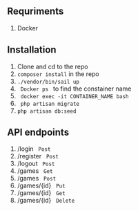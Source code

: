 ## Requriments
1. Docker

## Installation 
1. Clone and cd to the repo
1. <code>composer install</code> in the repo
1. <code>./vendor/bin/sail up</code>
1. <code> Docker ps </code> to find the constainer name
1. <code> docker exec -it CONTAINER_NAME bash </code>
1. <code> php artisan migrate </code>
1. <code>php artisan db:seed </code>

## API endpoints
1. /login  <code> Post</code> 
2. /register <code> Post</code> 
3. /logout <code> Post</code> 
4. /games <code>  Get</code> 
5. /games <code> Post</code> 
6. /games/{id} <code> Put</code> 
7. /games/{id} <code> Get</code> 
8. /games/{id} <code> Delete </code> 
